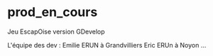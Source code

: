 # prod_en_cours
 Jeu EscapOise version GDevelop

L'équipe des dev :
Emilie ERUN à Grandvilliers
Eric ERUn à Noyon
...
